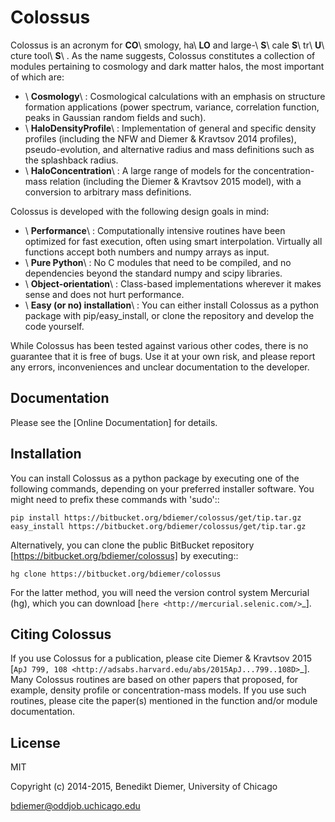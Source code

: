 Colossus
========

Colossus is an acronym for **CO**\ smology, ha\ **LO** and large-\ **S**\ cale **S**\ tr\ **U**\ cture 
tool\ **S**\ . As the name suggests, Colossus constitutes a collection of modules pertaining to 
cosmology and dark matter halos, the most important of which are:

* \ **Cosmology**\ : Cosmological calculations with an emphasis on structure formation applications 
  (power spectrum, variance, correlation function, peaks in Gaussian random fields and such).
* \ **HaloDensityProfile**\ : Implementation of general and specific density profiles (including the 
  NFW and Diemer & Kravtsov 2014 profiles), pseudo-evolution, and alternative radius and mass 
  definitions such as the splashback radius.
* \ **HaloConcentration**\ : A large range of models for the concentration-mass relation (including 
  the Diemer & Kravtsov 2015 model), with a conversion to arbitrary mass definitions.

Colossus is developed with the following design goals in mind:

* \ **Performance**\ : Computationally intensive routines have been optimized for fast execution, 
  often using smart interpolation. Virtually all functions accept both numbers and numpy arrays 
  as input.
* \ **Pure Python**\ : No C modules that need to be compiled, and no dependencies beyond the 
  standard numpy and scipy libraries.
* \ **Object-orientation**\ : Class-based implementations wherever it makes sense and does not 
  hurt performance.
* \ **Easy (or no) installation**\ : You can either install Colossus as a python package with 
  pip/easy_install, or clone the repository and develop the code yourself.

While Colossus has been tested against various other codes, there is no guarantee that it is free 
of bugs. Use it at your own risk, and please report any errors, inconveniences and unclear 
documentation to the developer.

Documentation
-------------

Please see the [Online Documentation] for details.

Installation
------------

You can install Colossus as a python package by executing one of the following commands, depending 
on your preferred installer software. You might need to prefix these commands with 'sudo'::

    pip install https://bitbucket.org/bdiemer/colossus/get/tip.tar.gz
    easy_install https://bitbucket.org/bdiemer/colossus/get/tip.tar.gz

Alternatively, you can clone the public BitBucket repository [https://bitbucket.org/bdiemer/colossus] 
by executing::

    hg clone https://bitbucket.org/bdiemer/colossus

For the latter method, you will need the version control system Mercurial (hg), which you can 
download [`here <http://mercurial.selenic.com/>`_].

Citing Colossus
---------------

If you use Colossus for a publication, please cite Diemer & Kravtsov 2015 
[`ApJ 799, 108 <http://adsabs.harvard.edu/abs/2015ApJ...799..108D>`_]. Many Colossus routines are 
based on other papers that proposed, for example, density profile or concentration-mass models. 
If you use such routines, please cite the paper(s) mentioned in the function and/or module
documentation.

License
-------

MIT

Copyright (c) 2014-2015, Benedikt Diemer, University of Chicago

bdiemer@oddjob.uchicago.edu
